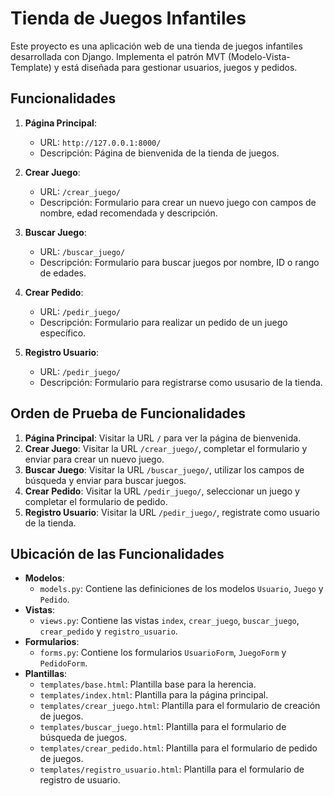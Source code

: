 # Tienda de Juegos Infantiles

Este proyecto es una aplicación web de una tienda de juegos infantiles desarrollada con Django. Implementa el patrón MVT (Modelo-Vista-Template) y está diseñada para gestionar usuarios, juegos y pedidos.

## Funcionalidades

1. **Página Principal**:
   - URL: `http://127.0.0.1:8000/`
   - Descripción: Página de bienvenida de la tienda de juegos.

2. **Crear Juego**:
   - URL: `/crear_juego/`
   - Descripción: Formulario para crear un nuevo juego con campos de nombre, edad recomendada y descripción.

3. **Buscar Juego**:
   - URL: `/buscar_juego/`
   - Descripción: Formulario para buscar juegos por nombre, ID o rango de edades.

4. **Crear Pedido**:
   - URL: `/pedir_juego/`
   - Descripción: Formulario para realizar un pedido de un juego específico.

5. **Registro Usuario**:
   - URL: `/pedir_juego/`
   - Descripción: Formulario para registrarse como ususario de la tienda.


## Orden de Prueba de Funcionalidades

1. **Página Principal**: Visitar la URL `/` para ver la página de bienvenida.
2. **Crear Juego**: Visitar la URL `/crear_juego/`, completar el formulario y enviar para crear un nuevo juego.
3. **Buscar Juego**: Visitar la URL `/buscar_juego/`, utilizar los campos de búsqueda y enviar para buscar juegos.
4. **Crear Pedido**: Visitar la URL `/pedir_juego/`, seleccionar un juego y completar el formulario de pedido.
5. **Registro Usuario**: Visitar la URL `/pedir_juego/`, registrate como usuario de la tienda.

## Ubicación de las Funcionalidades

- **Modelos**:
  - `models.py`: Contiene las definiciones de los modelos `Usuario`, `Juego` y `Pedido`.
- **Vistas**:
  - `views.py`: Contiene las vistas `index`, `crear_juego`, `buscar_juego`, `crear_pedido` y `registro_usuario`.
- **Formularios**:
  - `forms.py`: Contiene los formularios `UsuarioForm`, `JuegoForm` y `PedidoForm`.
- **Plantillas**:
  - `templates/base.html`: Plantilla base para la herencia.
  - `templates/index.html`: Plantilla para la página principal.
  - `templates/crear_juego.html`: Plantilla para el formulario de creación de juegos.
  - `templates/buscar_juego.html`: Plantilla para el formulario de búsqueda de juegos.
  - `templates/crear_pedido.html`: Plantilla para el formulario de pedido de juegos.
  - `templates/registro_usuario.html`: Plantilla para el formulario de registro de usuario.
